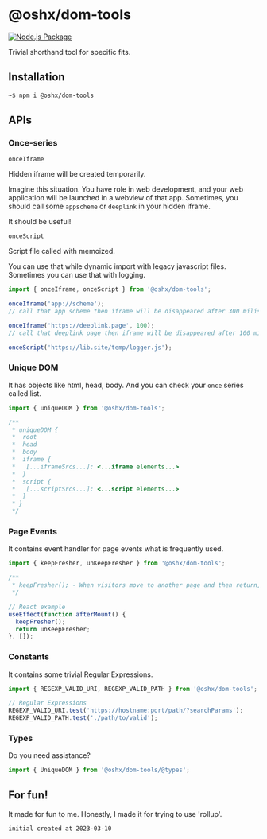 # @oshx/dom-tools

[![Node.js Package](https://github.com/oshx/dom-tools/actions/workflows/npm-publish.yml/badge.svg)](https://github.com/oshx/dom-tools/actions/workflows/npm-publish.yml)

Trivial shorthand tool for specific fits.

## Installation
```sh
~$ npm i @oshx/dom-tools
```

## APIs
### Once-series

`onceIframe`

Hidden iframe will be created temporarily.

Imagine this situation. You have role in web development, and your web application will be launched in a webview of that
app. Sometimes, you should call some `appscheme` or `deeplink` in your hidden iframe.

It should be useful!

`onceScript`

Script file called with memoized.

You can use that while dynamic import with legacy javascript files. Sometimes you can use that with logging.

```typescript
import { onceIframe, onceScript } from '@oshx/dom-tools';

onceIframe('app://scheme');
// call that app scheme then iframe will be disappeared after 300 miliseconds

onceIframe('https://deeplink.page', 100);
// call that deeplink page then iframe will be disappeared after 100 miliseconds

onceScript('https://lib.site/temp/logger.js');
```

### Unique DOM

It has objects like html, head, body. And you can check your `once` series called list.

```typescript
import { uniqueDOM } from '@oshx/dom-tools';

/** 
 * uniqueDOM {
 *  root
 *  head
 *  body
 *  iframe {
 *   [...iframeSrcs...]: <...iframe elements...>
 *  }
 *  script {
 *   [...scriptSrcs...]: <...script elements...>
 *  }
 * }
 */
```

### Page Events

It contains event handler for page events what is frequently used.

```typescript
import { keepFresher, unKeepFresher } from '@oshx/dom-tools';

/**
 * keepFresher(); - When visitors move to another page and then return, it should be a refreshed page.
 */

// React example
useEffect(function afterMount() {
  keepFresher();
  return unKeepFresher;
}, []);
```

### Constants

It contains some trivial Regular Expressions.

```typescript
import { REGEXP_VALID_URI, REGEXP_VALID_PATH } from '@oshx/dom-tools';

// Regular Expressions
REGEXP_VALID_URI.test('https://hostname:port/path/?searchParams');
REGEXP_VALID_PATH.test('./path/to/valid');
```

### Types

Do you need assistance?

```typescript
import { UniqueDOM } from '@oshx/dom-tools/@types';
```

## For fun!
It made for fun to me.
Honestly, I made it for trying to use 'rollup'.

```
initial created at 2023-03-10
```